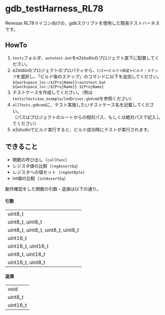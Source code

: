 # gdb_testHarness_RL78
Renesas RL78マイコン向けの、gdbスクリプトを使用した簡易テストハーネスです。

## HowTo
1. `tests`フォルダ、`autotest.bat`をe2studioのプロジェクト直下に配置してください。
2. e2stdioのプロジェクトのプロパティから、`C/C++ビルド`>`設定`>`ビルド・ステップ`を選択し、「ビルド後のステップ」のコマンドに以下を追加してください。  
`${workspace_loc:/${ProjName}}\autotest.bat ${workspace_loc:/${ProjName}} ${ProjName}`
3. テストケースを作成してください。（例は`tests/testcase_example/ledDriver.gbdcmd`を参照ください）
4. `allTests.gdbcmd`に、テスト実施したいテストケース名を記載してください。  
（パスはプロジェクトのルートからの相対パス、もしくは絶対パスで記入してください）
5. e2studioでビルド実行すると、ビルド成功時にテストが実行されます。

## できること
* 関数の呼び出し（`callFunc`）
* レジスタ値の比較（`regAssertEq`）
* レジスタへの値セット（`regSetByte`）
* int値の比較（`intAssertEq`）

動作確認をした関数の引数・返値は以下の通り。

#### 引数
||
|----|
|uint8_t|
|uint8_t, uint8_t|
|uint8_t, uint8_t, uint8_t, uint8_t|
|uint16_t|
|uint16_t, uint16_t|
|uint8_t, uint16_t|
|uint16_t, uint8_t|

#### 返値
||
|----|
|void|
|uint8_t|
|uint16_t|